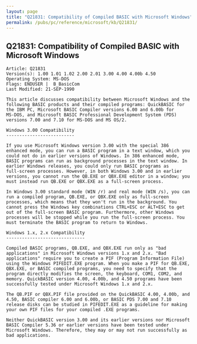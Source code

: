 ```yaml
---
layout: page
title: "Q21831: Compatibility of Compiled BASIC with Microsoft Windows"
permalink: /pubs/pc/reference/microsoft/kb/Q21831/
---
```


## Q21831: Compatibility of Compiled BASIC with Microsoft Windows

	Article: Q21831
	Version(s): 1.00 1.01 1.02 2.00 2.01 3.00 4.00 4.00b 4.50
	Operating System: MS-DOS
	Flags: ENDUSER |  B_BasicCom
	Last Modified: 21-SEP-1990
	
	This article discusses compatibility between Microsoft Windows and the
	following BASIC products and their compiled programs: QuickBASIC for
	the IBM PC, Microsoft BASIC Compiler versions 6.00 and 6.00b for
	MS-DOS, and Microsoft BASIC Professional Development System (PDS)
	versions 7.00 and 7.10 for MS-DOS and MS OS/2.
	
	Windows 3.00 Compatibility
	--------------------------
	
	If you use Microsoft Windows version 3.00 with the special 386
	enhanced mode, you can run a BASIC program in a text window, which you
	could not do in earlier versions of Windows. In 386 enhanced mode,
	BASIC programs can run as background processes in the text window. In
	earlier Windows releases, you could only run BASIC programs as
	full-screen processes. However, in both Windows 3.00 and in earlier
	versions, you cannot run the QB.EXE or QBX.EXE editor in a window; you
	must instead run QB.EXE or QBX.EXE as a full-screen process.
	
	In Windows 3.00 standard mode (WIN /r) and real mode (WIN /s), you can
	run a compiled program, QB.EXE, or QBX.EXE only as full-screen
	processes, which means that they won't run in the background. You
	cannot press the Windows key combinations CTRL+ESC or ALT+ESC to get
	out of the full-screen BASIC program. Furthermore, other Windows
	processes will be stopped while you run the full-screen process. You
	must terminate the BASIC program to return to Windows.
	
	Windows 1.x, 2.x Compatibility
	------------------------------
	
	Compiled BASIC programs, QB.EXE, and QBX.EXE run only as "bad
	applications" in Microsoft Windows versions 1.x and 2.x. "Bad
	applications" require you to create a PIF (Program Information File)
	using the Windows PIFEDIT.EXE program. When you make a PIF for QB.EXE,
	QBX.EXE, or BASIC compiled programs, you need to specify that the
	program directly modifies the screen, the keyboard, COM1, COM2, and
	memory. QuickBASIC version 4.00, 4.00b, and 4.50 programs have been
	successfully tested under Microsoft Windows 1.x and 2.x.
	
	The QB.PIF or QBX.PIF file provided on the QuickBASIC 4.00, 4.00b, and
	4.50, BASIC compiler 6.00 and 6.00b, or BASIC PDS 7.00 and 7.10
	release disks can be studied in PIFEDIT.EXE as a guideline for making
	your own PIF files for your compiled .EXE programs.
	
	Neither QuickBASIC version 3.00 and its earlier versions nor Microsoft
	BASIC Compiler 5.36 or earlier versions have been tested under
	Microsoft Windows. Therefore, they may or may not run successfully as
	bad applications.
